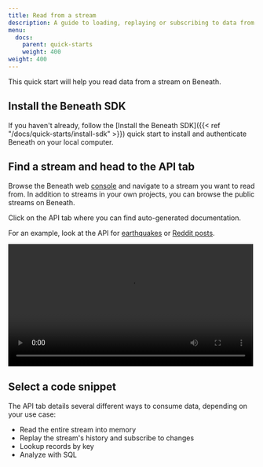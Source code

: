 ```yaml
---
title: Read from a stream
description: A guide to loading, replaying or subscribing to data from an existing stream
menu:
  docs:
    parent: quick-starts
    weight: 400
weight: 400
---
```


This quick start will help you read data from a stream on Beneath.

## Install the Beneath SDK

If you haven't already, follow the [Install the Beneath SDK]({{< ref "/docs/quick-starts/install-sdk" >}}) quick start to install and authenticate Beneath on your local computer.

## Find a stream and head to the API tab

Browse the Beneath web [console](https://beneath.dev/?noredirect=1) and navigate to a stream you want to read from. In addition to streams in your own projects, you can browse the public streams on Beneath.

Click on the API tab where you can find auto-generated documentation.

For an example, look at the API for [earthquakes](https://beneath.dev/examples/earthquakes/stream:earthquakes/-/api) or [Reddit posts](https://beneath.dev/examples/reddit/stream:r-wallstreetbets-posts/-/api).

<video width="99%" playsinline controls>
  <source src="/media/docs/quickstart-read-stream.mp4" type="video/mp4">
</video>

## Select a code snippet

The API tab details several different ways to consume data, depending on your use case:

- Read the entire stream into memory
- Replay the stream's history and subscribe to changes
- Lookup records by key
- Analyze with SQL
